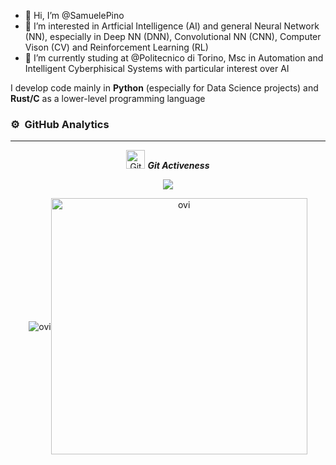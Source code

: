   - 👋 Hi, I’m @SamuelePino
- 👀 I’m interested in Artficial Intelligence (AI) and general Neural Network (NN), especially in Deep NN (DNN), 
     Convolutional NN (CNN), Computer Vison (CV) and Reinforcement Learning (RL)
- 🌱 I’m currently studing at @Politecnico di Torino, Msc in Automation and Intelligent Cyberphisical Systems with particular interest over AI

I develop code mainly in **Python** (especially for Data Science projects) and **Rust/C** as a lower-level programming language
<!---
- 💞️ I’m looking to collaborate on ...
- 📫 How to reach me ...


SamuelePino/SamuelePino is a ✨ special ✨ repository because its `README.md` (this file) appears on your GitHub profile.
You can click the Preview link to take a look at your changes.
--->

### ⚙️ &nbsp;GitHub Analytics

</p>
<hr>
  <p align="center">
 <img src="https://media.giphy.com/media/W5eoZHPpUx9sapR0eu/giphy.gif" width="30" alt="Git"/>&nbsp;<i><b>Git Activeness</b></i></p>
 
 <p align="center"><img align="center" src="http://github-readme-streak-stats.herokuapp.com?user=SamuelePino&theme=highcontrast&hide_border=true&date_format=j%2Fn%5B%2FY%5D"></p>



 <p align="center"><img align="center" src="https://github-readme-stats.vercel.app/api/top-langs?username=SamuelePino&hide=jupyter%20notebook&show_icons=true&locale=en&layout=compact&theme=chartreuse-dark&langs_count=6" alt="ovi" /><img align="center" src="https://github-readme-stats.vercel.app/api?username=SamuelePino&show_icons=true&locale=en&theme=chartreuse-dark&count_private=true" alt="ovi" width="410" /></p>